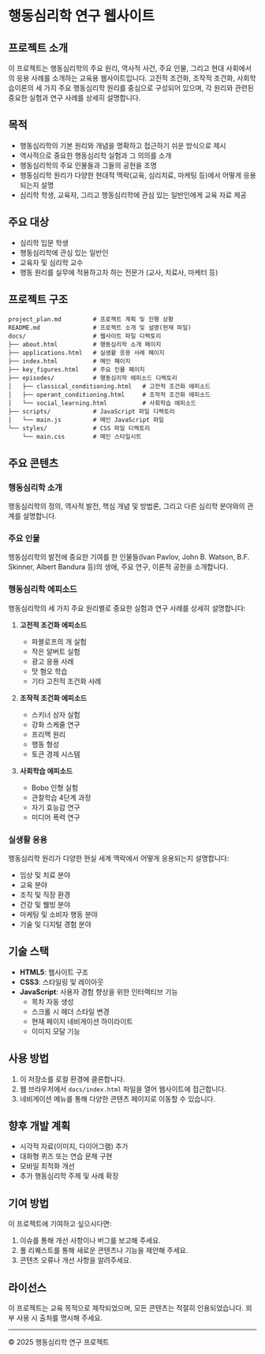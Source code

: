 # 행동심리학 연구 웹사이트

## 프로젝트 소개
이 프로젝트는 행동심리학의 주요 원리, 역사적 사건, 주요 인물, 그리고 현대 사회에서의 응용 사례를 소개하는 교육용 웹사이트입니다. 고전적 조건화, 조작적 조건화, 사회학습이론의 세 가지 주요 행동심리학 원리를 중심으로 구성되어 있으며, 각 원리와 관련된 중요한 실험과 연구 사례를 상세히 설명합니다.

## 목적
- 행동심리학의 기본 원리와 개념을 명확하고 접근하기 쉬운 방식으로 제시
- 역사적으로 중요한 행동심리학 실험과 그 의의를 소개
- 행동심리학의 주요 인물들과 그들의 공헌을 조명
- 행동심리학 원리가 다양한 현대적 맥락(교육, 심리치료, 마케팅 등)에서 어떻게 응용되는지 설명
- 심리학 학생, 교육자, 그리고 행동심리학에 관심 있는 일반인에게 교육 자료 제공

## 주요 대상
- 심리학 입문 학생
- 행동심리학에 관심 있는 일반인
- 교육자 및 심리학 교수
- 행동 원리를 실무에 적용하고자 하는 전문가 (교사, 치료사, 마케터 등)

## 프로젝트 구조

```
project_plan.md         # 프로젝트 계획 및 진행 상황
README.md               # 프로젝트 소개 및 설명(현재 파일)
docs/                   # 웹사이트 파일 디렉토리
├── about.html          # 행동심리학 소개 페이지
├── applications.html   # 실생활 응용 사례 페이지
├── index.html          # 메인 페이지
├── key_figures.html    # 주요 인물 페이지
├── episodes/           # 행동심리학 에피소드 디렉토리
│   ├── classical_conditioning.html   # 고전적 조건화 에피소드
│   ├── operant_conditioning.html     # 조작적 조건화 에피소드
│   └── social_learning.html          # 사회학습 에피소드
├── scripts/            # JavaScript 파일 디렉토리
│   └── main.js         # 메인 JavaScript 파일
└── styles/             # CSS 파일 디렉토리
    └── main.css        # 메인 스타일시트
```

## 주요 콘텐츠

### 행동심리학 소개
행동심리학의 정의, 역사적 발전, 핵심 개념 및 방법론, 그리고 다른 심리학 분야와의 관계를 설명합니다.

### 주요 인물
행동심리학의 발전에 중요한 기여를 한 인물들(Ivan Pavlov, John B. Watson, B.F. Skinner, Albert Bandura 등)의 생애, 주요 연구, 이론적 공헌을 소개합니다.

### 행동심리학 에피소드
행동심리학의 세 가지 주요 원리별로 중요한 실험과 연구 사례를 상세히 설명합니다:

1. **고전적 조건화 에피소드**
   - 파블로프의 개 실험
   - 작은 알버트 실험
   - 광고 응용 사례
   - 맛 혐오 학습
   - 기타 고전적 조건화 사례

2. **조작적 조건화 에피소드**
   - 스키너 상자 실험
   - 강화 스케줄 연구
   - 프리맥 원리
   - 행동 형성
   - 토큰 경제 시스템

3. **사회학습 에피소드**
   - Bobo 인형 실험
   - 관찰학습 4단계 과정
   - 자기 효능감 연구
   - 미디어 폭력 연구

### 실생활 응용
행동심리학 원리가 다양한 현실 세계 맥락에서 어떻게 응용되는지 설명합니다:
- 임상 및 치료 분야
- 교육 분야
- 조직 및 직장 환경
- 건강 및 웰빙 분야
- 마케팅 및 소비자 행동 분야
- 기술 및 디지털 경험 분야

## 기술 스택
- **HTML5**: 웹사이트 구조
- **CSS3**: 스타일링 및 레이아웃
- **JavaScript**: 사용자 경험 향상을 위한 인터랙티브 기능
  - 목차 자동 생성
  - 스크롤 시 헤더 스타일 변경
  - 현재 페이지 네비게이션 하이라이트
  - 이미지 모달 기능

## 사용 방법
1. 이 저장소를 로컬 환경에 클론합니다.
2. 웹 브라우저에서 `docs/index.html` 파일을 열어 웹사이트에 접근합니다.
3. 네비게이션 메뉴를 통해 다양한 콘텐츠 페이지로 이동할 수 있습니다.

## 향후 개발 계획
- 시각적 자료(이미지, 다이어그램) 추가
- 대화형 퀴즈 또는 연습 문제 구현
- 모바일 최적화 개선
- 추가 행동심리학 주제 및 사례 확장

## 기여 방법
이 프로젝트에 기여하고 싶으시다면:
1. 이슈를 통해 개선 사항이나 버그를 보고해 주세요.
2. 풀 리퀘스트를 통해 새로운 콘텐츠나 기능을 제안해 주세요.
3. 콘텐츠 오류나 개선 사항을 알려주세요.

## 라이선스
이 프로젝트는 교육 목적으로 제작되었으며, 모든 콘텐츠는 적절히 인용되었습니다. 외부 사용 시 출처를 명시해 주세요.

---

© 2025 행동심리학 연구 프로젝트
